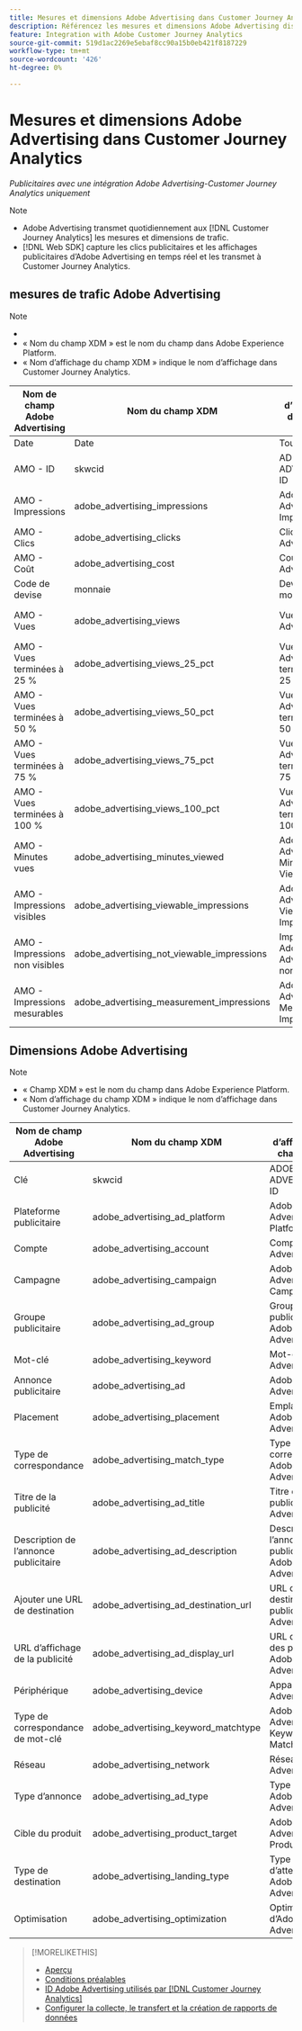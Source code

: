 ```yaml
---
title: Mesures et dimensions Adobe Advertising dans Customer Journey Analytics
description: Référencez les mesures et dimensions Adobe Advertising disponibles dans Customer Journey Analytics.
feature: Integration with Adobe Customer Journey Analytics
source-git-commit: 519d1ac2269e5ebaf8cc90a15b0eb421f8187229
workflow-type: tm+mt
source-wordcount: '426'
ht-degree: 0%

---
```


# Mesures et dimensions Adobe Advertising dans Customer Journey Analytics

*Publicitaires avec une intégration Adobe Advertising-Customer Journey Analytics uniquement*

>[!NOTE]
>
>* Adobe Advertising transmet quotidiennement aux [!DNL Customer Journey Analytics] les mesures et dimensions de trafic.
>* [!DNL Web SDK] capture les clics publicitaires et les affichages publicitaires d’Adobe Advertising en temps réel et les transmet à Customer Journey Analytics.

## mesures de trafic Adobe Advertising

<!-- Verify column names -->

>[!NOTE]
>
>* 
>* « Nom du champ XDM » est le nom du champ dans Adobe Experience Platform.
>* « Nom d’affichage du champ XDM » indique le nom d’affichage dans Customer Journey Analytics.

| Nom de champ Adobe Advertising | Nom du champ XDM | Nom d’affichage du champ XDM | Source |
|------------------------------|----------------|------------------------|--------|
| Date | Date | Tous | |
| AMO - ID | skwcid | ADOBE ADVERTISING ID | Tous |
| AMO - Impressions | adobe_advertising_impressions | Adobe Advertising Impressions | Tous |
| AMO - Clics | adobe_advertising_clicks | Clics Adobe Advertising | Tous |
| AMO - Coût | adobe_advertising_cost | Coût d’Adobe Advertising | Tous |
| Code de devise | monnaie | Devise monétaire | Tous |
| AMO - Vues | adobe_advertising_views | Vues Adobe Advertising | Ad Cloud DSP |
| AMO - Vues terminées à 25 % | adobe_advertising_views_25_pct | Vues Adobe Advertising terminées à 25 % | Ad Cloud DSP |
| AMO - Vues terminées à 50 % | adobe_advertising_views_50_pct | Vues Adobe Advertising terminées à 50 % | Ad Cloud DSP |
| AMO - Vues terminées à 75 % | adobe_advertising_views_75_pct | Vues Adobe Advertising terminées à 75 % | Ad Cloud DSP |
| AMO - Vues terminées à 100 % | adobe_advertising_views_100_pct | Vues Adobe Advertising terminées à 100 % | Ad Cloud DSP |
| AMO - Minutes vues | adobe_advertising_minutes_viewed | Adobe Advertising Minutes Viewed | Ad Cloud DSP |
| AMO - Impressions visibles | adobe_advertising_viewable_impressions | Adobe Advertising Viewable Impressions | Ad Cloud DSP |
| AMO - Impressions non visibles | adobe_advertising_not_viewable_impressions | Impressions Adobe Advertising non visibles | Ad Cloud DSP |
| AMO - Impressions mesurables | adobe_advertising_measurement_impressions | Adobe Advertising Measurable Impressions | Ad Cloud DSP |

<!--
| Adobe Advertising Landing Page Views | adobe_advertising_landing_page_views | Adobe Advertising Landing Page Views | Meta Only |
| Adobe Advertising App Events | adobe_advertising_app_events | Adobe Advertising App Events | Meta Only |
| Adobe Advertising Engagements | adobe_advertising_engagements | Adobe Advertising Engagements | Meta Only |
| Adobe Advertising Ad Platform Conversions | adobe_advertising_ad_platform_conversions | Adobe Advertising Ad Platform Conversions | Meta Only |
| Adobe Advertising App Installs | adobe_advertising_app_installs | Adobe Advertising App Installs | Meta Only |
| Adobe Advertising Ad Platform Conversion Value | adobe_advertising_ad_platform_conversion_value | Adobe Advertising Ad Platform Conversion Value | Meta Only |
| Adobe Advertising Ad Platform Leads | adobe_advertising_ad_platform_leads | Adobe Advertising Ad Platform Leads | Meta Only |
| Adobe Advertising Page Like | adobe_advertising_page_like | Adobe Advertising Page Like | Meta Only |
| Adobe Advertising Phone Calls | adobe_advertising_phone_calls | Adobe Advertising Phone Calls | Meta Only |
| Adobe Advertising Messages | adobe_advertising_messages | Adobe Advertising Messages | Meta Only |
-->

## Dimensions Adobe Advertising

>[!NOTE]
>
>* « Champ XDM » est le nom du champ dans Adobe Experience Platform.
>* « Nom d’affichage du champ XDM » indique le nom d’affichage dans Customer Journey Analytics.

| Nom de champ Adobe Advertising | Nom du champ XDM | Nom d’affichage du champ XDM | Source |
|------------------------------|----------------|------------------------|--------|
| Clé | skwcid | ADOBE ADVERTISING ID |
| Plateforme publicitaire | adobe_advertising_ad_platform | Adobe Advertising Ad Platform |
| Compte | adobe_advertising_account | Compte Adobe Advertising |
| Campagne | adobe_advertising_campaign | Adobe Advertising Campaign |
| Groupe publicitaire | adobe_advertising_ad_group | Groupe publicitaire Adobe Advertising |
| Mot-clé | adobe_advertising_keyword | Mot-clé Adobe Advertising |
| Annonce publicitaire | adobe_advertising_ad | Adobe Advertising Ad |
| Placement | adobe_advertising_placement | Emplacement Adobe Advertising |
| Type de correspondance | adobe_advertising_match_type | Type de correspondance Adobe Advertising |
| Titre de la publicité | adobe_advertising_ad_title | Titre de publicité Adobe Advertising |
| Description de l’annonce publicitaire | adobe_advertising_ad_description | Description de l’annonce publicitaire Adobe Advertising |
| Ajouter une URL de destination | adobe_advertising_ad_destination_url | URL de destination de la publicité Adobe Advertising |
| URL d’affichage de la publicité | adobe_advertising_ad_display_url | URL d’affichage des publicités Adobe Advertising |
| Périphérique | adobe_advertising_device | Appareil Adobe Advertising |
| Type de correspondance de mot-clé | adobe_advertising_keyword_matchtype | Adobe Advertising Keyword MatchType |
| Réseau | adobe_advertising_network | Réseau Adobe Advertising |
| Type d’annonce | adobe_advertising_ad_type | Type d’annonce Adobe Advertising |
| Cible du produit | adobe_advertising_product_target | Adobe Advertising Product Target |
| Type de destination | adobe_advertising_landing_type | Type d’atterrissage Adobe Advertising |
| Optimisation | adobe_advertising_optimization | Optimisation d’Adobe Advertising |

>[!MORELIKETHIS]
>
>* [Aperçu](overview.md)
>* [Conditions préalables](prerequisites.md)
>* [ID Adobe Advertising utilisés par  [!DNL Customer Journey Analytics]](ids.md)
>* [Configurer la collecte, le transfert et la création de rapports de données](set-up.md)
